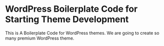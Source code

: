# WordPress Boilerplate Code for Starting Theme Development
This is A Boilerplate Code for WordPress themes. We are going to create so many premium WordPress theme. 

